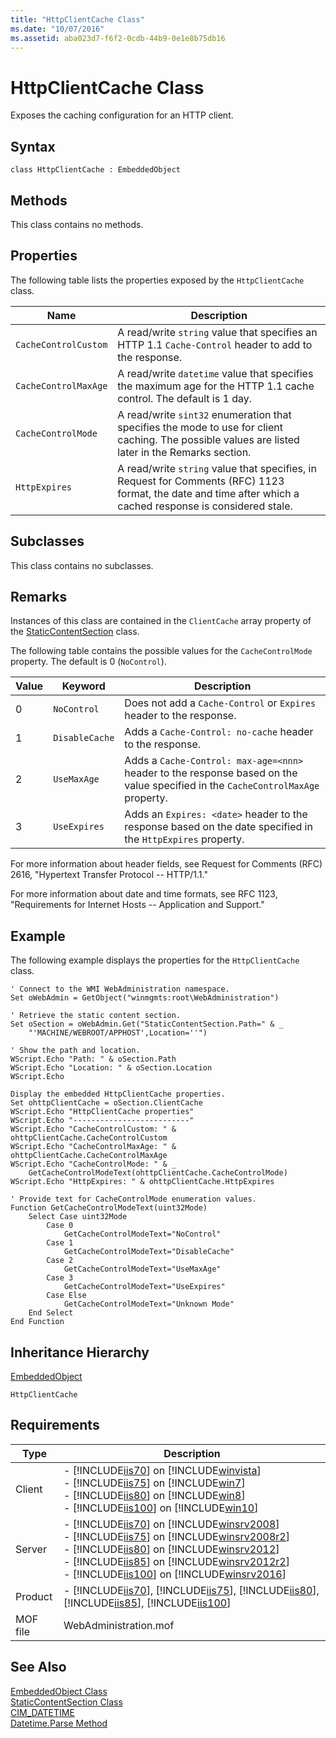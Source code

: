 ```yaml
---
title: "HttpClientCache Class"
ms.date: "10/07/2016"
ms.assetid: aba023d7-f6f2-0cdb-44b9-0e1e8b75db16
---
```

# HttpClientCache Class
Exposes the caching configuration for an HTTP client.  
  
## Syntax  
  
```vbs  
class HttpClientCache : EmbeddedObject  
```  
  
## Methods  
 This class contains no methods.  
  
## Properties  
 The following table lists the properties exposed by the `HttpClientCache` class.  
  
|Name|Description|  
|----------|-----------------|  
|`CacheControlCustom`|A read/write `string` value that specifies an HTTP 1.1 `Cache-Control` header to add to the response.|  
|`CacheControlMaxAge`|A read/write `datetime` value that specifies the maximum age for the HTTP 1.1 cache control. The default is 1 day.|  
|`CacheControlMode`|A read/write `sint32` enumeration that specifies the mode to use for client caching. The possible values are listed later in the Remarks section.|  
|`HttpExpires`|A read/write `string` value that specifies, in Request for Comments (RFC) 1123 format, the date and time after which a cached response is considered stale.|  
  
## Subclasses  
 This class contains no subclasses.  
  
## Remarks  
 Instances of this class are contained in the `ClientCache` array property of the [StaticContentSection](../wmi-provider/staticcontentsection-class.md) class.  
  
 The following table contains the possible values for the `CacheControlMode` property. The default is 0 (`NoControl`).  
  
|Value|Keyword|Description|  
|-----------|-------------|-----------------|  
|0|`NoControl`|Does not add a `Cache-Control` or `Expires` header to the response.|  
|1|`DisableCache`|Adds a `Cache-Control: no-cache` header to the response.|  
|2|`UseMaxAge`|Adds a `Cache-Control: max-age=<nnn>` header to the response based on the value specified in the `CacheControlMaxAge` property.|  
|3|`UseExpires`|Adds an `Expires: <date>` header to the response based on the date specified in the `HttpExpires` property.|  
  
 For more information about header fields, see Request for Comments (RFC) 2616, "Hypertext Transfer Protocol -- HTTP/1.1."  
  
 For more information about date and time formats, see RFC 1123, "Requirements for Internet Hosts -- Application and Support."  
  
## Example  
 The following example displays the properties for the `HttpClientCache` class.  
  
```  
' Connect to the WMI WebAdministration namespace.  
Set oWebAdmin = GetObject("winmgmts:root\WebAdministration")  
  
' Retrieve the static content section.  
Set oSection = oWebAdmin.Get("StaticContentSection.Path=" & _  
    "'MACHINE/WEBROOT/APPHOST',Location=''")  
  
' Show the path and location.  
WScript.Echo "Path: " & oSection.Path  
WScript.Echo "Location: " & oSection.Location  
WScript.Echo  
  
Display the embedded HttpClientCache properties.  
Set ohttpClientCache = oSection.ClientCache  
WScript.Echo "HttpClientCache properties"  
WScript.Echo "--------------------------"  
WScript.Echo "CacheControlCustom: " & ohttpClientCache.CacheControlCustom  
WScript.Echo "CacheControlMaxAge: " & ohttpClientCache.CacheControlMaxAge  
WScript.Echo "CacheControlMode: " & _  
    GetCacheControlModeText(ohttpClientCache.CacheControlMode)  
WScript.Echo "HttpExpires: " & ohttpClientCache.HttpExpires  
  
' Provide text for CacheControlMode enumeration values.  
Function GetCacheControlModeText(uint32Mode)  
    Select Case uint32Mode  
        Case 0  
            GetCacheControlModeText="NoControl"  
        Case 1  
            GetCacheControlModeText="DisableCache"  
        Case 2  
            GetCacheControlModeText="UseMaxAge"  
        Case 3  
            GetCacheControlModeText="UseExpires"  
        Case Else  
            GetCacheControlModeText="Unknown Mode"  
    End Select  
End Function  
```  
  
## Inheritance Hierarchy  
 [EmbeddedObject](../wmi-provider/embeddedobject-class.md)  
  
 `HttpClientCache`  
  
## Requirements  
  
|Type|Description|  
|----------|-----------------|  
|Client|-   [!INCLUDE[iis70](../wmi-provider/includes/iis70-md.md)] on [!INCLUDE[winvista](../wmi-provider/includes/winvista-md.md)]<br />-   [!INCLUDE[iis75](../wmi-provider/includes/iis75-md.md)] on [!INCLUDE[win7](../wmi-provider/includes/win7-md.md)]<br />-   [!INCLUDE[iis80](../wmi-provider/includes/iis80-md.md)] on [!INCLUDE[win8](../wmi-provider/includes/win8-md.md)]<br />-   [!INCLUDE[iis100](../wmi-provider/includes/iis100-md.md)] on [!INCLUDE[win10](../wmi-provider/includes/win10-md.md)]|  
|Server|-   [!INCLUDE[iis70](../wmi-provider/includes/iis70-md.md)] on [!INCLUDE[winsrv2008](../wmi-provider/includes/winsrv2008-md.md)]<br />-   [!INCLUDE[iis75](../wmi-provider/includes/iis75-md.md)] on [!INCLUDE[winsrv2008r2](../wmi-provider/includes/winsrv2008r2-md.md)]<br />-   [!INCLUDE[iis80](../wmi-provider/includes/iis80-md.md)] on [!INCLUDE[winsrv2012](../wmi-provider/includes/winsrv2012-md.md)]<br />-   [!INCLUDE[iis85](../wmi-provider/includes/iis85-md.md)] on [!INCLUDE[winsrv2012r2](../wmi-provider/includes/winsrv2012r2-md.md)]<br />-   [!INCLUDE[iis100](../wmi-provider/includes/iis100-md.md)] on [!INCLUDE[winsrv2016](../wmi-provider/includes/winsrv2016-md.md)]|  
|Product|-   [!INCLUDE[iis70](../wmi-provider/includes/iis70-md.md)], [!INCLUDE[iis75](../wmi-provider/includes/iis75-md.md)], [!INCLUDE[iis80](../wmi-provider/includes/iis80-md.md)], [!INCLUDE[iis85](../wmi-provider/includes/iis85-md.md)], [!INCLUDE[iis100](../wmi-provider/includes/iis100-md.md)]|  
|MOF file|WebAdministration.mof|  
  
## See Also  
 [EmbeddedObject Class](../wmi-provider/embeddedobject-class.md)   
 [StaticContentSection Class](../wmi-provider/staticcontentsection-class.md)   
 [CIM_DATETIME](http://go.microsoft.com/fwlink/?LinkId=57551)   
 [Datetime.Parse Method](http://go.microsoft.com/fwlink/?LinkId=60577)